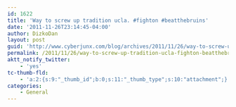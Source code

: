 ```yaml
---
id: 1622
title: 'Way to screw up tradition ucla. #fighton #beatthebruins'
date: '2011-11-26T23:14:45-04:00'
author: DizkoDan
layout: post
guid: 'http://www.cyberjunx.com/blog/archives/2011/11/26/way-to-screw-up-tradition-ucla-fighton-beatthebruins/'
permalink: /2011/11/26/way-to-screw-up-tradition-ucla-fighton-beatthebruins/
aktt_notify_twitter:
    - 'yes'
tc-thumb-fld:
    - 'a:2:{s:9:"_thumb_id";b:0;s:11:"_thumb_type";s:10:"attachment";}'
categories:
    - General
---
```


<div class="posterous_autopost"></div>
